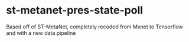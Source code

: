 # st-metanet-pres-state-poll

Based off of ST-MetaNet, completely recoded from Mxnet to Tensorflow and with a new data pipeline
